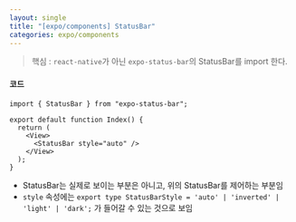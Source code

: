 ```yaml
---
layout: single
title: "[expo/components] StatusBar"
categories: expo/components
---
```


> 핵심 : `react-native`가 아닌 `expo-status-bar`의 StatusBar를 import 한다.

#### 코드

```tsx
import { StatusBar } from "expo-status-bar";

export default function Index() {
  return (
    <View>
      <StatusBar style="auto" />
    </View>
  );
}
```

- StatusBar는 실제로 보이는 부분은 아니고, 위의 StatusBar를 제어하는 부분임
- `style` 속성에는 `export type StatusBarStyle = 'auto' | 'inverted' | 'light' | 'dark';` 가 들어갈 수 있는 것으로 보임

